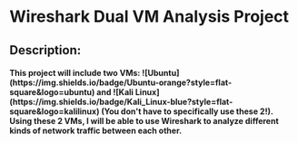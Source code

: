<h1> Wireshark Dual VM Analysis Project</h1>

<h2>Description: </h2>
<h4>This project will include two VMs: ![Ubuntu](https://img.shields.io/badge/Ubuntu-orange?style=flat-square&logo=ubuntu) and ![Kali Linux](https://img.shields.io/badge/Kali_Linux-blue?style=flat-square&logo=kalilinux) (You don't have to specifically use these 2!). Using these 2 VMs, I will be able to use Wireshark to analyze different kinds of network traffic between each other.</h4>



